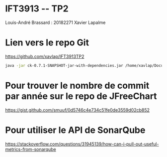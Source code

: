 # IFT3913 -- TP2
Louis-André Brassard : 20182271
Xavier Lapalme 

# Lien vers le repo Git 
https://github.com/xavlap/IFT3913TP2

```bash
java -jar ck-0.7.1-SNAPSHOT-jar-with-dependencies.jar /home/xavlap/Documents/A22/IFT3913/IFT3913TP2/src/jfreechart-master/src/main/java false 0 false /home/xavlap/Documents/A22/IFT3913/IFT3913TP2/ckmj.csv
```

# Pour trouver le nombre de commit par année sur le repo de JFreeChart
https://gist.github.com/smuuf/0d5746c4e734c51fe0de3559d02cb852

# Pour utiliser le API de SonarQube
https://stackoverflow.com/questions/31945139/how-can-i-pull-out-useful-metrics-from-sonarqube
